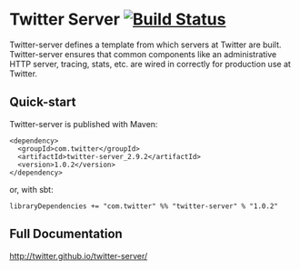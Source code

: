 Twitter Server [![Build Status](https://travis-ci.org/twitter/twitter-server.png?branch=master)](https://travis-ci.org/twitter/twitter-server) 
==============

Twitter-server defines a template from which servers at Twitter are built. Twitter-server ensures that common components like an administrative HTTP server, tracing, stats, etc. are wired in correctly for production use at Twitter.

Quick-start
-----------

Twitter-server is published with Maven:

    <dependency>
      <groupId>com.twitter</groupId>
      <artifactId>twitter-server_2.9.2</artifactId>
      <version>1.0.2</version>
    </dependency>

or, with sbt:

    libraryDependencies += "com.twitter" %% "twitter-server" % "1.0.2"

Full Documentation
------------------

<http://twitter.github.io/twitter-server/>
